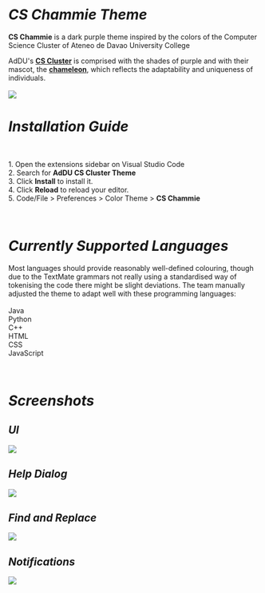 <h1><i><b>CS Chammie Theme</b></i></h1>

<p><b>CS Chammie</b> is a dark purple theme inspired by the colors of the Computer Science Cluster of Ateneo de Davao University College</p>

<p>AdDU's <b><a href="https://twitter.com/ADDU_CS">CS Cluster</a></b> is comprised with the shades of purple and with their mascot, the <b><a href="https://twitter.com/ADDU_CS/status/1270297053193625605">chameleon</a></b>, which reflects the adaptability and uniqueness of individuals.
<br>
<br>
<img src="https://github.com/tremor6916/chammie-theme/blob/master/images/chammiedocu.gif?raw=true"/>

<h1><i>Installation Guide</i></h1>
<br>
<p>
1. Open the extensions sidebar on Visual Studio Code
<br>
2. Search for <b>AdDU CS Cluster Theme</b>
<br>
3. Click <b>Install</b> to install it.
<br>
4. Click <b>Reload</b> to reload your editor.
<br>
5. Code/File > Preferences > Color Theme > <b>CS Chammie</b></p>
<br>
<h1><i>Currently Supported Languages</i></h1>
<p>
Most languages should provide reasonably well-defined colouring, though due to the TextMate grammars not really using a standardised way of tokenising the code there might be slight deviations. The team manually adjusted the theme to adapt well with these programming languages:
<br>
<br>
Java
<br>
Python
<br>
C++
<br>
HTML
<br>
CSS
<br>
JavaScript
</p>
<br>
<h1><i>Screenshots</i></h1>

<h2><b><i>UI</i></b></h2>
<img src="https://github.com/tremor6916/chammie-theme/blob/master/images/documentation/UI.png?raw=true">
<br>
<h2><b><i>Help Dialog</i></b></h2>
<img src="https://github.com/tremor6916/chammie-theme/blob/master/images/documentation/Help.png?raw=true">
<br>
<h2><b><i>Find and Replace</i></b></h2>
<img src="https://github.com/tremor6916/chammie-theme/blob/master/images/documentation/FindReplace.png?raw=true">
<br>
<h2><b><i>Notifications</i></b></h2>
<img src="https://github.com/tremor6916/chammie-theme/blob/master/images/documentation/Notification.png?raw=true">
<br>
<br>